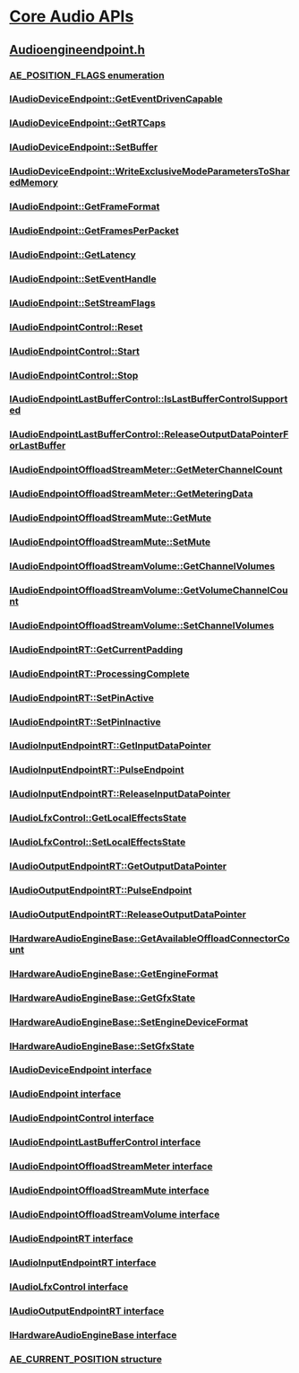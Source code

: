 # [Core Audio APIs](../_coreaudio/index.md)
## [Audioengineendpoint.h](index.md)
### [AE_POSITION_FLAGS enumeration](../audioengineendpoint/ne-audioengineendpoint-ae_position_flags.md)
### [IAudioDeviceEndpoint::GetEventDrivenCapable](../audioengineendpoint/nf-audioengineendpoint-iaudiodeviceendpoint-geteventdrivencapable.md)
### [IAudioDeviceEndpoint::GetRTCaps](../audioengineendpoint/nf-audioengineendpoint-iaudiodeviceendpoint-getrtcaps.md)
### [IAudioDeviceEndpoint::SetBuffer](../audioengineendpoint/nf-audioengineendpoint-iaudiodeviceendpoint-setbuffer.md)
### [IAudioDeviceEndpoint::WriteExclusiveModeParametersToSharedMemory](../audioengineendpoint/nf-audioengineendpoint-iaudiodeviceendpoint-writeexclusivemodeparameterstosharedmemory.md)
### [IAudioEndpoint::GetFrameFormat](../audioengineendpoint/nf-audioengineendpoint-iaudioendpoint-getframeformat.md)
### [IAudioEndpoint::GetFramesPerPacket](../audioengineendpoint/nf-audioengineendpoint-iaudioendpoint-getframesperpacket.md)
### [IAudioEndpoint::GetLatency](../audioengineendpoint/nf-audioengineendpoint-iaudioendpoint-getlatency.md)
### [IAudioEndpoint::SetEventHandle](../audioengineendpoint/nf-audioengineendpoint-iaudioendpoint-seteventhandle.md)
### [IAudioEndpoint::SetStreamFlags](../audioengineendpoint/nf-audioengineendpoint-iaudioendpoint-setstreamflags.md)
### [IAudioEndpointControl::Reset](../audioengineendpoint/nf-audioengineendpoint-iaudioendpointcontrol-reset.md)
### [IAudioEndpointControl::Start](../audioengineendpoint/nf-audioengineendpoint-iaudioendpointcontrol-start.md)
### [IAudioEndpointControl::Stop](../audioengineendpoint/nf-audioengineendpoint-iaudioendpointcontrol-stop.md)
### [IAudioEndpointLastBufferControl::IsLastBufferControlSupported](../audioengineendpoint/nf-audioengineendpoint-iaudioendpointlastbuffercontrol-islastbuffercontrolsupported.md)
### [IAudioEndpointLastBufferControl::ReleaseOutputDataPointerForLastBuffer](../audioengineendpoint/nf-audioengineendpoint-iaudioendpointlastbuffercontrol-releaseoutputdatapointerforlastbuffer.md)
### [IAudioEndpointOffloadStreamMeter::GetMeterChannelCount](../audioengineendpoint/nf-audioengineendpoint-iaudioendpointoffloadstreammeter-getmeterchannelcount.md)
### [IAudioEndpointOffloadStreamMeter::GetMeteringData](../audioengineendpoint/nf-audioengineendpoint-iaudioendpointoffloadstreammeter-getmeteringdata.md)
### [IAudioEndpointOffloadStreamMute::GetMute](../audioengineendpoint/nf-audioengineendpoint-iaudioendpointoffloadstreammute-getmute.md)
### [IAudioEndpointOffloadStreamMute::SetMute](../audioengineendpoint/nf-audioengineendpoint-iaudioendpointoffloadstreammute-setmute.md)
### [IAudioEndpointOffloadStreamVolume::GetChannelVolumes](../audioengineendpoint/nf-audioengineendpoint-iaudioendpointoffloadstreamvolume-getchannelvolumes.md)
### [IAudioEndpointOffloadStreamVolume::GetVolumeChannelCount](../audioengineendpoint/nf-audioengineendpoint-iaudioendpointoffloadstreamvolume-getvolumechannelcount.md)
### [IAudioEndpointOffloadStreamVolume::SetChannelVolumes](../audioengineendpoint/nf-audioengineendpoint-iaudioendpointoffloadstreamvolume-setchannelvolumes.md)
### [IAudioEndpointRT::GetCurrentPadding](../audioengineendpoint/nf-audioengineendpoint-iaudioendpointrt-getcurrentpadding.md)
### [IAudioEndpointRT::ProcessingComplete](../audioengineendpoint/nf-audioengineendpoint-iaudioendpointrt-processingcomplete.md)
### [IAudioEndpointRT::SetPinActive](../audioengineendpoint/nf-audioengineendpoint-iaudioendpointrt-setpinactive.md)
### [IAudioEndpointRT::SetPinInactive](../audioengineendpoint/nf-audioengineendpoint-iaudioendpointrt-setpininactive.md)
### [IAudioInputEndpointRT::GetInputDataPointer](../audioengineendpoint/nf-audioengineendpoint-iaudioinputendpointrt-getinputdatapointer.md)
### [IAudioInputEndpointRT::PulseEndpoint](../audioengineendpoint/nf-audioengineendpoint-iaudioinputendpointrt-pulseendpoint.md)
### [IAudioInputEndpointRT::ReleaseInputDataPointer](../audioengineendpoint/nf-audioengineendpoint-iaudioinputendpointrt-releaseinputdatapointer.md)
### [IAudioLfxControl::GetLocalEffectsState](../audioengineendpoint/nf-audioengineendpoint-iaudiolfxcontrol-getlocaleffectsstate.md)
### [IAudioLfxControl::SetLocalEffectsState](../audioengineendpoint/nf-audioengineendpoint-iaudiolfxcontrol-setlocaleffectsstate.md)
### [IAudioOutputEndpointRT::GetOutputDataPointer](../audioengineendpoint/nf-audioengineendpoint-iaudiooutputendpointrt-getoutputdatapointer.md)
### [IAudioOutputEndpointRT::PulseEndpoint](../audioengineendpoint/nf-audioengineendpoint-iaudiooutputendpointrt-pulseendpoint.md)
### [IAudioOutputEndpointRT::ReleaseOutputDataPointer](../audioengineendpoint/nf-audioengineendpoint-iaudiooutputendpointrt-releaseoutputdatapointer.md)
### [IHardwareAudioEngineBase::GetAvailableOffloadConnectorCount](../audioengineendpoint/nf-audioengineendpoint-ihardwareaudioenginebase-getavailableoffloadconnectorcount.md)
### [IHardwareAudioEngineBase::GetEngineFormat](../audioengineendpoint/nf-audioengineendpoint-ihardwareaudioenginebase-getengineformat.md)
### [IHardwareAudioEngineBase::GetGfxState](../audioengineendpoint/nf-audioengineendpoint-ihardwareaudioenginebase-getgfxstate.md)
### [IHardwareAudioEngineBase::SetEngineDeviceFormat](../audioengineendpoint/nf-audioengineendpoint-ihardwareaudioenginebase-setenginedeviceformat.md)
### [IHardwareAudioEngineBase::SetGfxState](../audioengineendpoint/nf-audioengineendpoint-ihardwareaudioenginebase-setgfxstate.md)
### [IAudioDeviceEndpoint interface](../audioengineendpoint/nn-audioengineendpoint-iaudiodeviceendpoint.md)
### [IAudioEndpoint interface](../audioengineendpoint/nn-audioengineendpoint-iaudioendpoint.md)
### [IAudioEndpointControl interface](../audioengineendpoint/nn-audioengineendpoint-iaudioendpointcontrol.md)
### [IAudioEndpointLastBufferControl interface](../audioengineendpoint/nn-audioengineendpoint-iaudioendpointlastbuffercontrol.md)
### [IAudioEndpointOffloadStreamMeter interface](../audioengineendpoint/nn-audioengineendpoint-iaudioendpointoffloadstreammeter.md)
### [IAudioEndpointOffloadStreamMute interface](../audioengineendpoint/nn-audioengineendpoint-iaudioendpointoffloadstreammute.md)
### [IAudioEndpointOffloadStreamVolume interface](../audioengineendpoint/nn-audioengineendpoint-iaudioendpointoffloadstreamvolume.md)
### [IAudioEndpointRT interface](../audioengineendpoint/nn-audioengineendpoint-iaudioendpointrt.md)
### [IAudioInputEndpointRT interface](../audioengineendpoint/nn-audioengineendpoint-iaudioinputendpointrt.md)
### [IAudioLfxControl interface](../audioengineendpoint/nn-audioengineendpoint-iaudiolfxcontrol.md)
### [IAudioOutputEndpointRT interface](../audioengineendpoint/nn-audioengineendpoint-iaudiooutputendpointrt.md)
### [IHardwareAudioEngineBase interface](../audioengineendpoint/nn-audioengineendpoint-ihardwareaudioenginebase.md)
### [AE_CURRENT_POSITION structure](../audioengineendpoint/ns-audioengineendpoint-ae_current_position.md)
